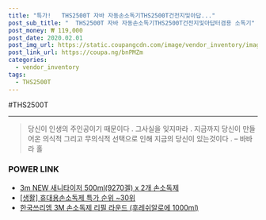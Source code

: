 ```yaml
--- 
title: "특가!   THS2500T 자바 자동손소독기THS2500T건전지및아답..." 
post_sub_title: "  THS2500T 자바 자동손소독기THS2500T건전지및아답터겸용 소독기" 
post_money: ₩ 119,000 
post_date: 2020.02.01 
post_img_url: https://static.coupangcdn.com/image/vendor_inventory/images/2019/01/07/21/7/ba33a64a-a832-4a14-8e77-066530fac4fc.jpg 
post_link_url: https://coupa.ng/bnPMZm 
categories: 
  - vendor_inventory 
tags: 
  - THS2500T 
--- 
```

  #THS2500T 
<hr> 

> 당신이 인생의 주인공이기 때문이다 . 그사실을 잊지마라 . 지금까지 당신이 만들어온 의식적 그리고 무의식적 선택으로 인해 지금의 당신이 있는것이다 .  – 바바라 홀 


### POWER LINK

* <a href="https://blog.naver.com/santokki14/221787873692" target="_blank">3m NEW 새니타이저 500ml(9270겔) x 2개 손소독제</a>
* <a href="https://blog.naver.com/sakai111/221785141470" target="_blank"> [생활] 휴대용손소독제 특가 순위 ~30위</a>
* <a href="https://blog.naver.com/fasyy4321/221789536845" target="_blank">한국쓰리엠 3M 손소독제 리필 라운드 (후레쉬알로에 1000ml)</a>
